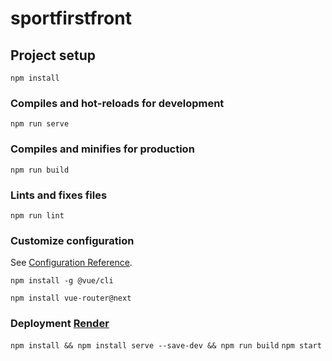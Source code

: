 # sportfirstfront

## Project setup

`npm install`

### Compiles and hot-reloads for development

`npm run serve`

### Compiles and minifies for production

`npm run build`

### Lints and fixes files

`npm run lint`

### Customize configuration

See [Configuration Reference](https://cli.vuejs.org/config/).

`npm install -g @vue/cli`

`npm install vue-router@next`

### Deployment [Render](https://render.com/)

`npm install && npm install serve --save-dev && npm run build`
`npm start`
